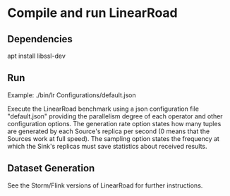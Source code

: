 # Compile and run LinearRoad

## Dependencies
apt install libssl-dev

## Run

Example: ./bin/lr Configurations/default.json

Execute the LinearRoad benchmark using a json configuration file "default.json" providing the parallelism degree of each operator and other configuration options. The generation rate option states how many tuples are generated by each Source's replica per second (0 means that the Sources work at full speed). The sampling option states the frequency at which the Sink's replicas must save statistics about received results.

## Dataset Generation
See the Storm/Flink versions of LinearRoad for further instructions.
